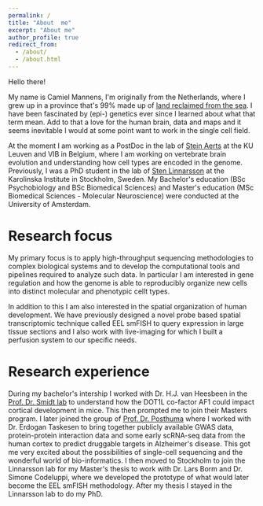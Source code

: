 ```yaml
---
permalink: /
title: "About  me"
excerpt: "About me"
author_profile: true
redirect_from: 
  - /about/
  - /about.html
---
```


Hello there! 

My name is Camiel Mannens, I'm originally from the Netherlands, where I grew up in a province that's 99% made up of <u><a href='https://en.wikipedia.org/wiki/Flevoland'>land reclaimed from the sea</a></u>. I have been fascinated by (epi-) genetics ever since I learned about what that term mean. Add to that a love for the human brain, data and maps and it seems inevitable I would at some point want to work in the single cell field.

At the moment I am working as a PostDoc in the lab of <u><a href='https://aertslab.org'>Stein Aerts</a></u> at the KU Leuven and VIB in Belgium, where I am working on vertebrate brain evolution and understanding how cell types are encoded in the genome. Previously, I was a PhD student in the lab of <u><a href='https://linnarssonlab.org'>Sten Linnarsson</a></u> at the Karolinska Institute in Stockholm, Sweden. My Bachelor's education (BSc Psychobiology and BSc Biomedical Sciences) and  Master's education  (MSc Biomedical Sciences - Molecular Neuroscience) were conducted at the University of Amsterdam.

Research focus
======
My primary focus is to apply high-throughput sequencing methodologies to complex biological systems and to develop the computational tools and pipelines required to analyze such data. In particular I am interested in gene regulation and how the genome is able to reproducibly organize new cells into distinct molecular and phenotypic cellt types.

In addition to this I am also interested in the spatial organization of human development. We have previously designed a novel probe based spatial transcriptomic technique called EEL smFISH to query expression in large tissue sections and I also work with live-imaging for which I built a perfusion system to our specific needs.

Research experience
======
During my bachelor's intership I worked with Dr. H.J. van Heesbeen in the <u><a href='https://www.uva.nl/en/profile/s/m/m.p.smidt/m.p.smidt.html'>Prof. Dr. Smidt lab</a></u> to understand how the DOT1L co-factor AF1 could impact cortical development in mice. This then  prompted me to  join their Masters program. I later joined the group of <u><a href='https://ctg.cncr.nl'>Prof. Dr. Posthuma</a></u> where I worked with Dr. Erdogan Taskesen to bring together publicly available GWAS data, protein-protein interaction data and some early scRNA-seq data from the human cortex to predict druggable targets in Alzheimer's disease. This got me very excited about the possibilities of single-cell sequencing and the wonderful world of bio-informatics. I then moved to Stockholm to join the Linnarsson lab for my Master's thesis to work with Dr. Lars Borm and Dr. Simone Codeluppi, where we developed the prototype of what would later become the EEL smFISH methodology. After my thesis I stayed in the Linnarsson lab to do my PhD.